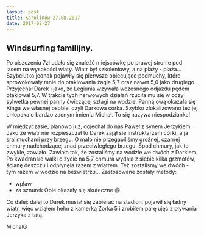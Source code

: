 ```yaml
---
layout: post
title: Karolinów 27.08.2017
date: 2017-08-27
---
```


## Windsurfing familijny.  

Po uiszczeniu 7zł udało się znaleźć miejscówkę po prawej stronie pod lasem na wysokości wiaty. 
Wiatr był szkoleniowy, a na plaży - plaża... Szybciutko jednak pojawiły się pierwsze obiecujące podmuchy,
które sprowokowały mnie do otaklowania żagla 5,7 oraz nawet 5,0 jako drugiego. 
Przyjechał Darek i jako, że Legiunia wzywała wczesnego odjazdu pędem otaklował 5,7.
W trakcie tych nerwowych działań rzuciła mu się w oczy sylwetka pewnej panny ćwiczącej sztagi na wodzie.
Panną ową okazała się Kinga we własnej osobie, czyli Darkowa córka. Szybko zlokalizowano też jej chłopaka o bardzo zacnym imieniu Michał. 
To się nazywa niespodzianka! 

W międzyczasie, planowo już, dojechał do nas Paweł z synem Jerzykiem. 
Jako że wiatr nie rozpieszczał to Darek zajął się instruktarzem córki, a ja sralimuchami przy brzegu. 
O mało nie przegapiliśmy groźnej, czarnej chmury nadchodzącej znad przeciwległego brzegu.
Spod chmury, jak to zwykle, zawiało. Zawiało tak, że zostaliśmy na wodzie we dwóch z Darkiem.
Po kwadransie walki o życie na 5,7 chmura wydała z siebie kilka grzmotów, ścianę deszczu i odpłynęła razem z wiatrem. 
Też zostaliśmy we dwóch - tym razem w wodzie na bezwietrzu... Zastosowane zostały metody: 
- wpław 
- za sznurek 
Obie okazały się skuteczne :smile:.

Co dalej: dalej to Darek musiał się zabierać na stadion, pojawił się ładny wiatr, więc wziąłem hełm z kamerką Zorka 5 i zrobiłem parę ujęć z pływania Jerzyka z tatą.

MichalG
